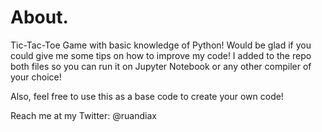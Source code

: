 # About.

Tic-Tac-Toe Game with basic knowledge of Python! Would be glad if you could give me some tips on how to improve my code!
I added to the repo both files so you can run it on Jupyter Notebook or any other compiler of your choice!

Also, feel free to use this as a base code to create your own code!

Reach me at my Twitter:
@ruandiax
